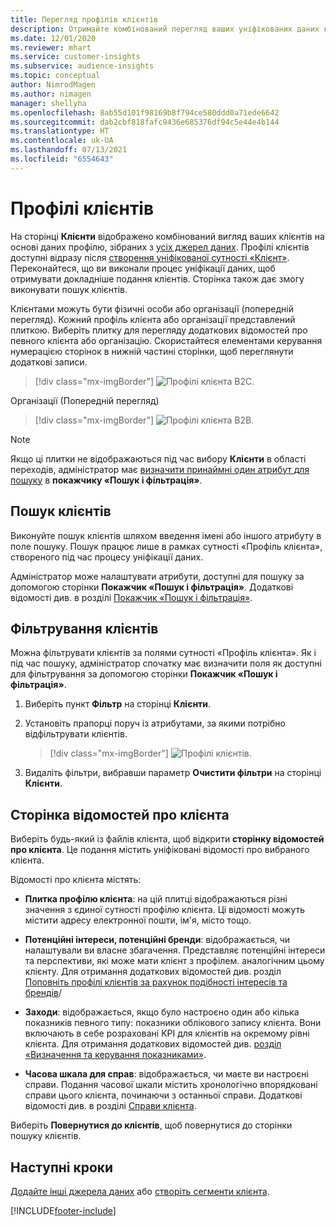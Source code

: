 ```yaml
---
title: Перегляд профілів клієнтів
description: Отримайте комбінований перегляд ваших уніфікованих даних клієнтів.
ms.date: 12/01/2020
ms.reviewer: mhart
ms.service: customer-insights
ms.subservice: audience-insights
ms.topic: conceptual
author: NimrodMagen
ms.author: nimagen
manager: shellyha
ms.openlocfilehash: 8ab55d101f98169b8f794ce580ddd0a71ede6642
ms.sourcegitcommit: dab2cbf818fafc9436e685376df94c5e44e4b144
ms.translationtype: HT
ms.contentlocale: uk-UA
ms.lasthandoff: 07/13/2021
ms.locfileid: "6554643"
---
```

# <a name="customer-profiles"></a>Профілі клієнтів

На сторінці **Клієнти** відображено комбінований вигляд ваших клієнтів на основі даних профілю, зібраних з [усіх джерел даних](data-sources.md). Профілі клієнтів доступні відразу після [створення уніфікованої сутності «Клієнт»](data-unification.md). Переконайтеся, що ви виконали процес уніфікації даних, щоб отримувати докладніше подання клієнтів. Сторінка також дає змогу виконувати пошук клієнтів.

Клієнтами можуть бути фізичні особи або організації (попередній перегляд). Кожний профіль клієнта або організації представлений плиткою. Виберіть плитку для перегляду додаткових відомостей про певного клієнта або організацію. Скористайтеся елементами керування нумерацією сторінок в нижній частині сторінки, щоб переглянути додаткові записи.

> [!div class="mx-imgBorder"] 
> ![Профілі клієнта B2C.](media/profiles-customers.png "Профілі клієнта B2C")

Організації (Попередній перегляд)
> [!div class="mx-imgBorder"] 
> ![Профілі клієнта B2B.](media/profile-customers-b2b.png "Профілі клієнта B2B")

> [!NOTE]
> Якщо ці плитки не відображаються під час вибору **Клієнти** в області переходів, адміністратор має [визначити принаймні один атрибут для пошуку](search-filter-index.md) в **покажчику «Пошук і фільтрація»**.

## <a name="search-for-customers"></a>Пошук клієнтів

Виконуйте пошук клієнтів шляхом введення імені або іншого атрибуту в поле пошуку. Пошук працює лише в рамках сутності «Профіль клієнта», створеного під час процесу уніфікації даних.

Адміністратор може налаштувати атрибути, доступні для пошуку за допомогою сторінки **Покажчик «Пошук і фільтрація»**. Додаткові відомості див. в розділі [Покажчик «Пошук і фільтрація»](search-filter-index.md).

## <a name="filter-customers"></a>Фільтрування клієнтів

Можна фільтрувати клієнтів за полями сутності «Профіль клієнта». Як і під час пошуку, адміністратор спочатку має визначити поля як доступні для фільтрування за допомогою сторінки **Покажчик «Пошук і фільтрація»**.

1. Виберіть пункт **Фільтр** на сторінці **Клієнти**.

2. Установіть прапорці поруч із атрибутами, за якими потрібно відфільтрувати клієнтів.

   > [!div class="mx-imgBorder"] 
   > ![Профілі клієнтів.](media/profiles-customers3.png "Профілі клієнтів")

3. Видаліть фільтри, вибравши параметр **Очистити фільтри** на сторінці **Клієнти**.

##  <a name="customer-details-page"></a>Сторінка відомостей про клієнта

Виберіть будь-який із файлів клієнта, щоб відкрити **сторінку відомостей про клієнта**. Це подання містить уніфіковані відомості про вибраного клієнта.

Відомості про клієнта містять:

-   **Плитка профілю клієнта**: на цій плитці відображаються різні значення з єдиної сутності профілю клієнта. Ці відомості можуть містити адресу електронної пошти, ім'я, місто тощо. 

-   **Потенційні інтереси, потенційні бренди**: відображається, чи налаштували ви власне збагачення. Представляє потенційні інтереси та перспективи, які може мати клієнт з профілем. аналогічним цьому клієнту. Для отримання додаткових відомостей див. розділ [Поповніть профілі клієнтів за рахунок подібності інтересів та брендів](enrichment-microsoft.md)/

-   **Заходи**: відображається, якщо було настроєно один або кілька показників певного типу: показники облікового запису клієнта. Вони включають в себе розраховані KPI для клієнтів на окремому рівні клієнта. Для отримання додаткових відомостей див. [розділ «Визначення та керування показниками»](measures.md).

-   **Часова шкала для справ**: відображається, чи маєте ви настроєні справи. Подання часової шкали містить хронологічно впорядковані справи цього клієнта, починаючи з останньої справи. Додаткові відомості див. в розділі [Справи клієнта](activities.md).

Виберіть **Повернутися до клієнтів**, щоб повернутися до сторінки пошуку клієнтів.

## <a name="next-steps"></a>Наступні кроки

[Додайте інші джерела даних](data-sources.md) або [створіть сегменти клієнта](segments.md).


[!INCLUDE[footer-include](../includes/footer-banner.md)]
